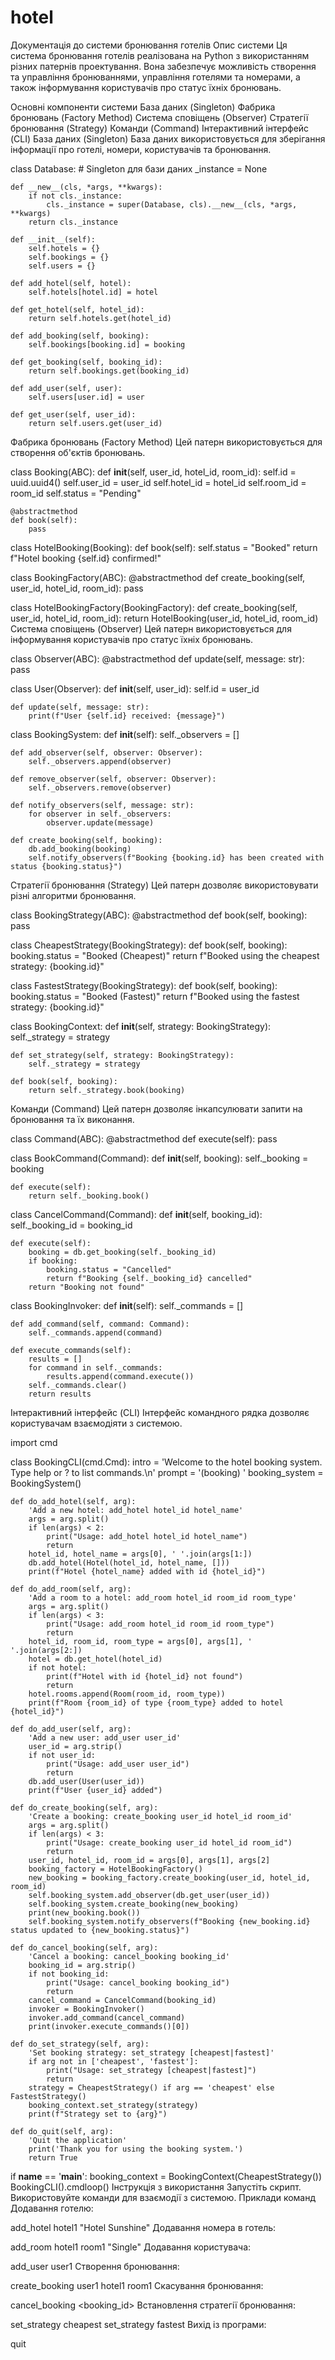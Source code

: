 # hotel
Документація до системи бронювання готелів
Опис системи
Ця система бронювання готелів реалізована на Python з використанням різних патернів проектування. Вона забезпечує можливість створення та управління бронюваннями, управління готелями та номерами, а також інформування користувачів про статус їхніх бронювань.

Основні компоненти системи
База даних (Singleton)
Фабрика бронювань (Factory Method)
Система сповіщень (Observer)
Стратегії бронювання (Strategy)
Команди (Command)
Інтерактивний інтерфейс (CLI)
База даних (Singleton)
База даних використовується для зберігання інформації про готелі, номери, користувачів та бронювання.


class Database:
    # Singleton для бази даних
    _instance = None

    def __new__(cls, *args, **kwargs):
        if not cls._instance:
            cls._instance = super(Database, cls).__new__(cls, *args, **kwargs)
        return cls._instance

    def __init__(self):
        self.hotels = {}
        self.bookings = {}
        self.users = {}

    def add_hotel(self, hotel):
        self.hotels[hotel.id] = hotel

    def get_hotel(self, hotel_id):
        return self.hotels.get(hotel_id)

    def add_booking(self, booking):
        self.bookings[booking.id] = booking

    def get_booking(self, booking_id):
        return self.bookings.get(booking_id)

    def add_user(self, user):
        self.users[user.id] = user

    def get_user(self, user_id):
        return self.users.get(user_id)
Фабрика бронювань (Factory Method)
Цей патерн використовується для створення об'єктів бронювань.


class Booking(ABC):
    def __init__(self, user_id, hotel_id, room_id):
        self.id = uuid.uuid4()
        self.user_id = user_id
        self.hotel_id = hotel_id
        self.room_id = room_id
        self.status = "Pending"

    @abstractmethod
    def book(self):
        pass

class HotelBooking(Booking):
    def book(self):
        self.status = "Booked"
        return f"Hotel booking {self.id} confirmed!"

class BookingFactory(ABC):
    @abstractmethod
    def create_booking(self, user_id, hotel_id, room_id):
        pass

class HotelBookingFactory(BookingFactory):
    def create_booking(self, user_id, hotel_id, room_id):
        return HotelBooking(user_id, hotel_id, room_id)
Система сповіщень (Observer)
Цей патерн використовується для інформування користувачів про статус їхніх бронювань.


class Observer(ABC):
    @abstractmethod
    def update(self, message: str):
        pass

class User(Observer):
    def __init__(self, user_id):
        self.id = user_id

    def update(self, message: str):
        print(f"User {self.id} received: {message}")

class BookingSystem:
    def __init__(self):
        self._observers = []

    def add_observer(self, observer: Observer):
        self._observers.append(observer)

    def remove_observer(self, observer: Observer):
        self._observers.remove(observer)

    def notify_observers(self, message: str):
        for observer in self._observers:
            observer.update(message)

    def create_booking(self, booking):
        db.add_booking(booking)
        self.notify_observers(f"Booking {booking.id} has been created with status {booking.status}")
Стратегії бронювання (Strategy)
Цей патерн дозволяє використовувати різні алгоритми бронювання.


class BookingStrategy(ABC):
    @abstractmethod
    def book(self, booking):
        pass

class CheapestStrategy(BookingStrategy):
    def book(self, booking):
        booking.status = "Booked (Cheapest)"
        return f"Booked using the cheapest strategy: {booking.id}"

class FastestStrategy(BookingStrategy):
    def book(self, booking):
        booking.status = "Booked (Fastest)"
        return f"Booked using the fastest strategy: {booking.id}"

class BookingContext:
    def __init__(self, strategy: BookingStrategy):
        self._strategy = strategy

    def set_strategy(self, strategy: BookingStrategy):
        self._strategy = strategy

    def book(self, booking):
        return self._strategy.book(booking)
Команди (Command)
Цей патерн дозволяє інкапсулювати запити на бронювання та їх виконання.


class Command(ABC):
    @abstractmethod
    def execute(self):
        pass

class BookCommand(Command):
    def __init__(self, booking):
        self._booking = booking

    def execute(self):
        return self._booking.book()

class CancelCommand(Command):
    def __init__(self, booking_id):
        self._booking_id = booking_id

    def execute(self):
        booking = db.get_booking(self._booking_id)
        if booking:
            booking.status = "Cancelled"
            return f"Booking {self._booking_id} cancelled"
        return "Booking not found"

class BookingInvoker:
    def __init__(self):
        self._commands = []

    def add_command(self, command: Command):
        self._commands.append(command)

    def execute_commands(self):
        results = []
        for command in self._commands:
            results.append(command.execute())
        self._commands.clear()
        return results
Інтерактивний інтерфейс (CLI)
Інтерфейс командного рядка дозволяє користувачам взаємодіяти з системою.


import cmd

class BookingCLI(cmd.Cmd):
    intro = 'Welcome to the hotel booking system. Type help or ? to list commands.\n'
    prompt = '(booking) '
    booking_system = BookingSystem()

    def do_add_hotel(self, arg):
        'Add a new hotel: add_hotel hotel_id hotel_name'
        args = arg.split()
        if len(args) < 2:
            print("Usage: add_hotel hotel_id hotel_name")
            return
        hotel_id, hotel_name = args[0], ' '.join(args[1:])
        db.add_hotel(Hotel(hotel_id, hotel_name, []))
        print(f"Hotel {hotel_name} added with id {hotel_id}")

    def do_add_room(self, arg):
        'Add a room to a hotel: add_room hotel_id room_id room_type'
        args = arg.split()
        if len(args) < 3:
            print("Usage: add_room hotel_id room_id room_type")
            return
        hotel_id, room_id, room_type = args[0], args[1], ' '.join(args[2:])
        hotel = db.get_hotel(hotel_id)
        if not hotel:
            print(f"Hotel with id {hotel_id} not found")
            return
        hotel.rooms.append(Room(room_id, room_type))
        print(f"Room {room_id} of type {room_type} added to hotel {hotel_id}")

    def do_add_user(self, arg):
        'Add a new user: add_user user_id'
        user_id = arg.strip()
        if not user_id:
            print("Usage: add_user user_id")
            return
        db.add_user(User(user_id))
        print(f"User {user_id} added")

    def do_create_booking(self, arg):
        'Create a booking: create_booking user_id hotel_id room_id'
        args = arg.split()
        if len(args) < 3:
            print("Usage: create_booking user_id hotel_id room_id")
            return
        user_id, hotel_id, room_id = args[0], args[1], args[2]
        booking_factory = HotelBookingFactory()
        new_booking = booking_factory.create_booking(user_id, hotel_id, room_id)
        self.booking_system.add_observer(db.get_user(user_id))
        self.booking_system.create_booking(new_booking)
        print(new_booking.book())
        self.booking_system.notify_observers(f"Booking {new_booking.id} status updated to {new_booking.status}")

    def do_cancel_booking(self, arg):
        'Cancel a booking: cancel_booking booking_id'
        booking_id = arg.strip()
        if not booking_id:
            print("Usage: cancel_booking booking_id")
            return
        cancel_command = CancelCommand(booking_id)
        invoker = BookingInvoker()
        invoker.add_command(cancel_command)
        print(invoker.execute_commands()[0])

    def do_set_strategy(self, arg):
        'Set booking strategy: set_strategy [cheapest|fastest]'
        if arg not in ['cheapest', 'fastest']:
            print("Usage: set_strategy [cheapest|fastest]")
            return
        strategy = CheapestStrategy() if arg == 'cheapest' else FastestStrategy()
        booking_context.set_strategy(strategy)
        print(f"Strategy set to {arg}")

    def do_quit(self, arg):
        'Quit the application'
        print('Thank you for using the booking system.')
        return True

if __name__ == '__main__':
    booking_context = BookingContext(CheapestStrategy())
    BookingCLI().cmdloop()
Інструкція з використання
Запустіть скрипт.
Використовуйте команди для взаємодії з системою.
Приклади команд
Додавання готелю:


add_hotel hotel1 "Hotel Sunshine"
Додавання номера в готель:


add_room hotel1 room1 "Single"
Додавання користувача:

add_user user1
Створення бронювання:


create_booking user1 hotel1 room1
Скасування бронювання:


cancel_booking <booking_id>
Встановлення стратегії бронювання:


set_strategy cheapest
set_strategy fastest
Вихід із програми:


quit
